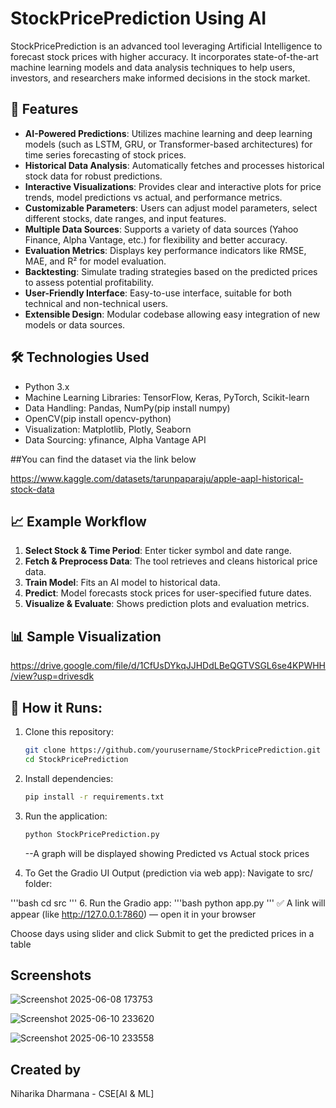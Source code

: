 # StockPricePrediction Using AI

StockPricePrediction is an advanced tool leveraging Artificial Intelligence to forecast stock prices with higher accuracy. It incorporates state-of-the-art machine learning models and data analysis techniques to help users, investors, and researchers make informed decisions in the stock market.

## 🚀 Features

- **AI-Powered Predictions**: Utilizes machine learning and deep learning models (such as LSTM, GRU, or Transformer-based architectures) for time series forecasting of stock prices.
- **Historical Data Analysis**: Automatically fetches and processes historical stock data for robust predictions.
- **Interactive Visualizations**: Provides clear and interactive plots for price trends, model predictions vs actual, and performance metrics.
- **Customizable Parameters**: Users can adjust model parameters, select different stocks, date ranges, and input features.
- **Multiple Data Sources**: Supports a variety of data sources (Yahoo Finance, Alpha Vantage, etc.) for flexibility and better accuracy.
- **Evaluation Metrics**: Displays key performance indicators like RMSE, MAE, and R² for model evaluation.
- **Backtesting**: Simulate trading strategies based on the predicted prices to assess potential profitability.
- **User-Friendly Interface**: Easy-to-use interface, suitable for both technical and non-technical users.
- **Extensible Design**: Modular codebase allowing easy integration of new models or data sources.

## 🛠️ Technologies Used

- Python 3.x
- Machine Learning Libraries: TensorFlow, Keras, PyTorch, Scikit-learn
- Data Handling: Pandas, NumPy(pip install numpy)
- OpenCV(pip install opencv-python)
- Visualization: Matplotlib, Plotly, Seaborn
- Data Sourcing: yfinance, Alpha Vantage API

##You can find the dataset via the link below

https://www.kaggle.com/datasets/tarunpaparaju/apple-aapl-historical-stock-data

## 📈 Example Workflow

1. **Select Stock & Time Period**: Enter ticker symbol and date range.
2. **Fetch & Preprocess Data**: The tool retrieves and cleans historical price data.
3. **Train Model**: Fits an AI model to historical data.
4. **Predict**: Model forecasts stock prices for user-specified future dates.
5. **Visualize & Evaluate**: Shows prediction plots and evaluation metrics.

## 📊 Sample Visualization

https://drive.google.com/file/d/1CfUsDYkqJJHDdLBeQGTVSGL6se4KPWHH/view?usp=drivesdk

## 🔧 How it Runs:

1. Clone this repository:
   ```bash
   git clone https://github.com/yourusername/StockPricePrediction.git
   cd StockPricePrediction
   ```
2. Install dependencies:
   ```bash
   pip install -r requirements.txt
   ```
3. Run the application:
   ```bash
   python StockPricePrediction.py
   ```
   --A graph will be displayed showing Predicted vs Actual stock prices
   
5. To Get the Gradio UI Output (prediction via web app):
   Navigate to src/ folder:

'''bash
cd src
'''
6. Run the Gradio app:
'''bash
python app.py
'''
✅ A link will appear (like http://127.0.0.1:7860) — open it in your browser

Choose days using slider and click Submit to get the predicted prices in a table

## Screenshots


![Screenshot 2025-06-08 173753](https://github.com/user-attachments/assets/07f40715-6bdc-44ab-8c13-8b1931fd99ac)

![Screenshot 2025-06-10 233620](https://github.com/user-attachments/assets/c2633a99-953c-403d-84b5-12311e45b7d5)

![Screenshot 2025-06-10 233558](https://github.com/user-attachments/assets/e9829226-0d4c-481b-82b4-6c7f5a9aeb8b)

## Created by
Niharika Dharmana - CSE[AI & ML]






